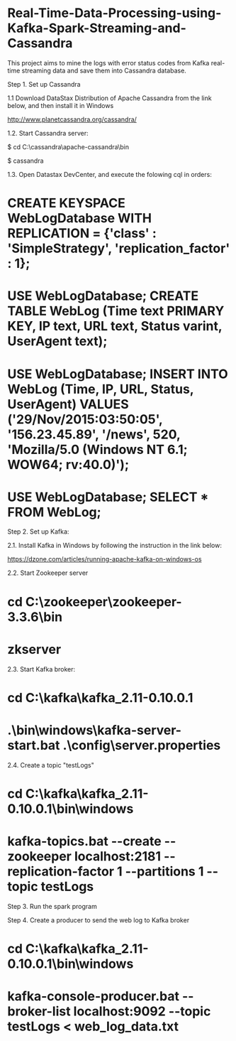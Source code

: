 # Real-Time-Data-Processing-using-Kafka-Spark-Streaming-and-Cassandra
This project aims to mine the logs with error status codes from Kafka real-time streaming data and save them into Cassandra database.

Step 1. Set up Cassandra

1.1 Download DataStax Distribution of Apache Cassandra from the link below, and then install it in Windows

http://www.planetcassandra.org/cassandra/

1.2. Start Cassandra server:

  $ cd C:\cassandra\apache-cassandra\bin

  $ cassandra

1.3. Open Datastax DevCenter, and execute the folowing cql in orders:

  # CREATE KEYSPACE WebLogDatabase WITH REPLICATION = {'class' : 'SimpleStrategy', 'replication_factor' : 1};

  # USE WebLogDatabase; CREATE TABLE WebLog (Time text PRIMARY KEY, IP text, URL text, Status varint, UserAgent text);

  # USE WebLogDatabase; INSERT INTO WebLog (Time, IP, URL, Status, UserAgent) VALUES ('29/Nov/2015:03:50:05', '156.23.45.89', '/news', 520, 'Mozilla/5.0 (Windows NT 6.1; WOW64; rv:40.0)');

  # USE WebLogDatabase; SELECT * FROM WebLog;

Step 2. Set up Kafka: 

2.1. Install Kafka in Windows by following the instruction in the link below:

https://dzone.com/articles/running-apache-kafka-on-windows-os

2.2. Start Zookeeper server

  # cd C:\zookeeper\zookeeper-3.3.6\bin
 
  # zkserver
 
2.3. Start Kafka broker:

 # cd C:\kafka\kafka_2.11-0.10.0.1
 
 # .\bin\windows\kafka-server-start.bat .\config\server.properties
 
2.4. Create a topic "testLogs"

 # cd C:\kafka\kafka_2.11-0.10.0.1\bin\windows
 
 # kafka-topics.bat --create --zookeeper localhost:2181 --replication-factor 1 --partitions 1 --topic testLogs
 
Step 3. Run the spark program 

Step 4. Create a producer to send the web log to Kafka broker

  # cd C:\kafka\kafka_2.11-0.10.0.1\bin\windows
 
  # kafka-console-producer.bat --broker-list localhost:9092 --topic testLogs < web_log_data.txt
 

